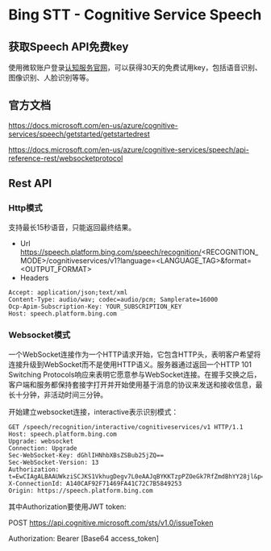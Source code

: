 # Bing STT - Cognitive Service Speech

## 获取Speech API免费key
使用微软账户登录[认知服务官网](https://azure.microsoft.com/zh-cn/try/cognitive-services/)，可以获得30天的免费试用key，包括语音识别、图像识别、人脸识别等等。

## 官方文档
https://docs.microsoft.com/en-us/azure/cognitive-services/speech/getstarted/getstartedrest

https://docs.microsoft.com/en-us/azure/cognitive-services/speech/api-reference-rest/websocketprotocol


## Rest API
### Http模式
支持最长15秒语音，只能返回最终结果。
- Url
https://speech.platform.bing.com/speech/recognition/<RECOGNITION_MODE>/cognitiveservices/v1?language=<LANGUAGE_TAG>&format=<OUTPUT_FORMAT>
- Headers
``` Restful API
Accept: application/json;text/xml
Content-Type: audio/wav; codec=audio/pcm; Samplerate=16000
Ocp-Apim-Subscription-Key: YOUR_SUBSCRIPTION_KEY
Host: speech.platform.bing.com
```
### Websocket模式

一个WebSocket连接作为一个HTTP请求开始，它包含HTTP头，表明客户希望将连接升级到WebSocket而不是使用HTTP语义。服务器通过返回一个HTTP 101 Switching Protocols响应来表明它愿意参与WebSocket连接。在握手交换之后，客户端和服务都保持套接字打开并开始使用基于消息的协议来发送和接收信息，最长十分钟，非活动时间三分钟。

开始建立websocket连接，interactive表示识别模式：
```Restful API
GET /speech/recognition/interactive/cognitiveservices/v1 HTTP/1.1
Host: speech.platform.bing.com
Upgrade: websocket
Connection: Upgrade
Sec-WebSocket-Key: dGhlIHNhbXBsZSBub25jZQ==
Sec-WebSocket-Version: 13
Authorization: t=EwCIAgALBAAUWkziSCJKS1VkhugDegv7L0eAAJqBYKKTzpPZOeGk7RfZmdBhYY28jl&p=
X-ConnectionId: A140CAF92F71469FA41C72C7B5849253
Origin: https://speech.platform.bing.com
```

其中Authorization要使用JWT token:

POST https://api.cognitive.microsoft.com/sts/v1.0/issueToken

Authorization: Bearer [Base64 access_token]

